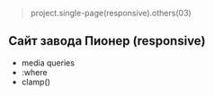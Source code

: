 > project.single-page(responsive).others(03)

## Сайт завода Пионер (responsive)
- media queries
- :where
- clamp()
